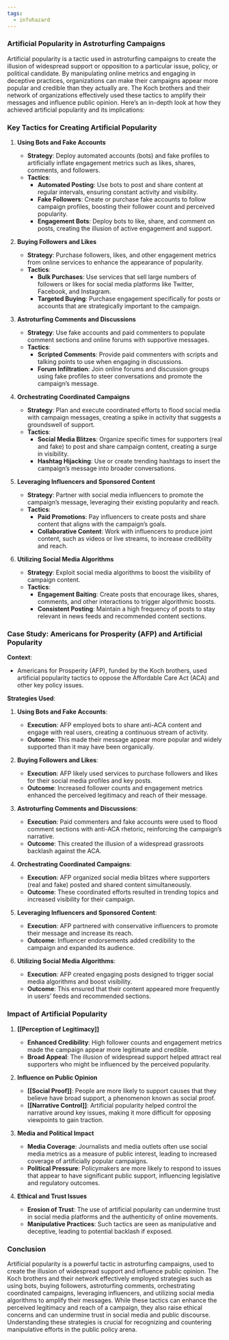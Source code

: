 ```yaml
---
tags:
  - infohazard
---
```

### Artificial Popularity in Astroturfing Campaigns

Artificial popularity is a tactic used in astroturfing campaigns to create the illusion of widespread support or opposition to a particular issue, policy, or political candidate. By manipulating online metrics and engaging in deceptive practices, organizations can make their campaigns appear more popular and credible than they actually are. The Koch brothers and their network of organizations effectively used these tactics to amplify their messages and influence public opinion. Here’s an in-depth look at how they achieved artificial popularity and its implications:

### Key Tactics for Creating Artificial Popularity

1. **Using Bots and Fake Accounts**
   - **Strategy**: Deploy automated accounts (bots) and fake profiles to artificially inflate engagement metrics such as likes, shares, comments, and followers.
   - **Tactics**:
     - **Automated Posting**: Use bots to post and share content at regular intervals, ensuring constant activity and visibility.
     - **Fake Followers**: Create or purchase fake accounts to follow campaign profiles, boosting their follower count and perceived popularity.
     - **Engagement Bots**: Deploy bots to like, share, and comment on posts, creating the illusion of active engagement and support.

2. **Buying Followers and Likes**
   - **Strategy**: Purchase followers, likes, and other engagement metrics from online services to enhance the appearance of popularity.
   - **Tactics**:
     - **Bulk Purchases**: Use services that sell large numbers of followers or likes for social media platforms like Twitter, Facebook, and Instagram.
     - **Targeted Buying**: Purchase engagement specifically for posts or accounts that are strategically important to the campaign.

3. **Astroturfing Comments and Discussions**
   - **Strategy**: Use fake accounts and paid commenters to populate comment sections and online forums with supportive messages.
   - **Tactics**:
     - **Scripted Comments**: Provide paid commenters with scripts and talking points to use when engaging in discussions.
     - **Forum Infiltration**: Join online forums and discussion groups using fake profiles to steer conversations and promote the campaign’s message.

4. **Orchestrating Coordinated Campaigns**
   - **Strategy**: Plan and execute coordinated efforts to flood social media with campaign messages, creating a spike in activity that suggests a groundswell of support.
   - **Tactics**:
     - **Social Media Blitzes**: Organize specific times for supporters (real and fake) to post and share campaign content, creating a surge in visibility.
     - **Hashtag Hijacking**: Use or create trending hashtags to insert the campaign’s message into broader conversations.

5. **Leveraging Influencers and Sponsored Content**
   - **Strategy**: Partner with social media influencers to promote the campaign’s message, leveraging their existing popularity and reach.
   - **Tactics**:
     - **Paid Promotions**: Pay influencers to create posts and share content that aligns with the campaign’s goals.
     - **Collaborative Content**: Work with influencers to produce joint content, such as videos or live streams, to increase credibility and reach.

6. **Utilizing Social Media Algorithms**
   - **Strategy**: Exploit social media algorithms to boost the visibility of campaign content.
   - **Tactics**:
     - **Engagement Baiting**: Create posts that encourage likes, shares, comments, and other interactions to trigger algorithmic boosts.
     - **Consistent Posting**: Maintain a high frequency of posts to stay relevant in news feeds and recommended content sections.

### Case Study: Americans for Prosperity (AFP) and Artificial Popularity

**Context**:
- Americans for Prosperity (AFP), funded by the Koch brothers, used artificial popularity tactics to oppose the Affordable Care Act (ACA) and other key policy issues.

**Strategies Used**:
1. **Using Bots and Fake Accounts**:
   - **Execution**: AFP employed bots to share anti-ACA content and engage with real users, creating a continuous stream of activity.
   - **Outcome**: This made their message appear more popular and widely supported than it may have been organically.

2. **Buying Followers and Likes**:
   - **Execution**: AFP likely used services to purchase followers and likes for their social media profiles and key posts.
   - **Outcome**: Increased follower counts and engagement metrics enhanced the perceived legitimacy and reach of their message.

3. **Astroturfing Comments and Discussions**:
   - **Execution**: Paid commenters and fake accounts were used to flood comment sections with anti-ACA rhetoric, reinforcing the campaign’s narrative.
   - **Outcome**: This created the illusion of a widespread grassroots backlash against the ACA.

4. **Orchestrating Coordinated Campaigns**:
   - **Execution**: AFP organized social media blitzes where supporters (real and fake) posted and shared content simultaneously.
   - **Outcome**: These coordinated efforts resulted in trending topics and increased visibility for their campaign.

5. **Leveraging Influencers and Sponsored Content**:
   - **Execution**: AFP partnered with conservative influencers to promote their message and increase its reach.
   - **Outcome**: Influencer endorsements added credibility to the campaign and expanded its audience.

6. **Utilizing Social Media Algorithms**:
   - **Execution**: AFP created engaging posts designed to trigger social media algorithms and boost visibility.
   - **Outcome**: This ensured that their content appeared more frequently in users’ feeds and recommended sections.

### Impact of Artificial Popularity

1. **[[Perception of Legitimacy]]**
   - **Enhanced Credibility**: High follower counts and engagement metrics made the campaign appear more legitimate and credible.
   - **Broad Appeal**: The illusion of widespread support helped attract real supporters who might be influenced by the perceived popularity.

2. **Influence on Public Opinion**
   - **[[Social Proof]]**: People are more likely to support causes that they believe have broad support, a phenomenon known as social proof.
   - **[[Narrative Control]]**: Artificial popularity helped control the narrative around key issues, making it more difficult for opposing viewpoints to gain traction.

3. **Media and Political Impact**
   - **Media Coverage**: Journalists and media outlets often use social media metrics as a measure of public interest, leading to increased coverage of artificially popular campaigns.
   - **Political Pressure**: Policymakers are more likely to respond to issues that appear to have significant public support, influencing legislative and regulatory outcomes.

4. **Ethical and Trust Issues**
   - **Erosion of Trust**: The use of artificial popularity can undermine trust in social media platforms and the authenticity of online movements.
   - **Manipulative Practices**: Such tactics are seen as manipulative and deceptive, leading to potential backlash if exposed.

### Conclusion

Artificial popularity is a powerful tactic in astroturfing campaigns, used to create the illusion of widespread support and influence public opinion. The Koch brothers and their network effectively employed strategies such as using bots, buying followers, astroturfing comments, orchestrating coordinated campaigns, leveraging influencers, and utilizing social media algorithms to amplify their messages. While these tactics can enhance the perceived legitimacy and reach of a campaign, they also raise ethical concerns and can undermine trust in social media and public discourse. Understanding these strategies is crucial for recognizing and countering manipulative efforts in the public policy arena.